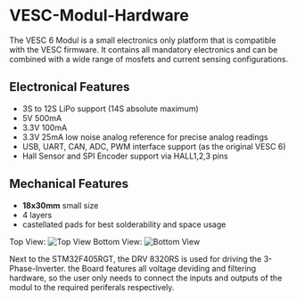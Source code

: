 # VESC-Modul-Hardware
The VESC 6 Modul is a small electronics only platform that is compatible with the VESC firmware. It contains all mandatory electronics and can be combined with a wide range of mosfets and current sensing configurations.


## Electronical Features
- 3S to 12S LiPo support (14S absolute maximum)
- 5V 500mA
- 3.3V 100mA
- 3.3V 25mA low noise analog reference for precise analog readings
- USB, UART, CAN, ADC, PWM interface support (as the original VESC 6)
- Hall Sensor and SPI Encoder support via HALL1,2,3 pins

## Mechanical Features
- **18x30mm** small size
- 4 layers
- castellated pads for best solderability and space usage

Top View:
![Top View](https://github.com/FabianViermetz/VESC-Modul-Hardware/blob/master/VESCmodul1.PNG)
Bottom View:
![Bottom View](https://github.com/FabianViermetz/VESC-Modul-Hardware/master/VESCmodul2.png)

Next to the STM32F405RGT, the DRV 8320RS is used for driving the 3-Phase-Inverter.
the Board features all voltage deviding and filtering hardware, so the user only needs to connect the inputs and outputs of the modul to the required periferals respectively.

